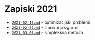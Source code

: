 # Zapiski 2021

* [`2021-02-19.md`](2021-02-19.md) - optimizacijski problemi
* [`2021-02-26.md`](2021-02-26.md) - linearni programi
* [`2021-03-05.md`](2021-03-05.md) - simpleksna metoda

